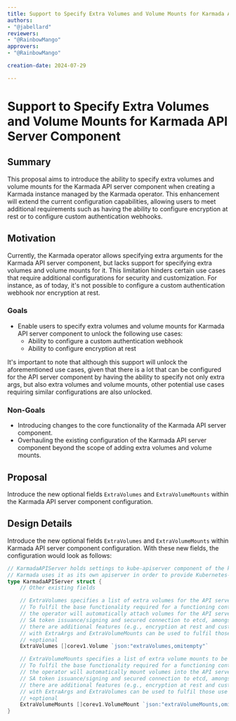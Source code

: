 ```yaml
---
title: Support to Specify Extra Volumes and Volume Mounts for Karmada API Server Component
authors:
- "@jabellard"
reviewers:
- "@RainbowMango"
approvers:
- "@RainbowMango"

creation-date: 2024-07-29

---
```


# Support to Specify Extra Volumes and Volume Mounts for Karmada API Server Component


## Summary

This proposal aims to introduce the ability to specify extra volumes and volume mounts for the Karmada API server component when creating a Karmada instance managed by the Karmada operator. 
This enhancement will extend the current configuration capabilities, allowing users to meet additional requirements such as having the ability to configure encryption at rest or to configure
custom authentication webhooks.

## Motivation
Currently, the Karmada operator allows specifying extra arguments for the Karmada API server component, but lacks support for specifying extra volumes and volume mounts for it. 
This limitation hinders certain use cases that require additional configurations for security and customization. For instance, as of today, it's not possible to configure a custom authentication 
webhook nor encryption at rest. 

### Goals
- Enable users to specify extra volumes and volume mounts for Karmada API server component to unlock the following use cases:
    - Ability to configure a custom authentication webhook
    - Ability to configure encryption at rest

It's important to note that although this support will unlock the aforementioned use cases, given that there is a lot that can be configured for the API server component by having the ability to specify not only extra args, but 
also extra volumes and volume mounts, other potential use cases requiring similar configurations are also unlocked.


### Non-Goals
- Introducing changes to the core functionality of the Karmada API server component.
- Overhauling the existing configuration of the Karmada API server component beyond the scope of adding extra volumes and volume mounts.


## Proposal
Introduce the new optional fields `ExtraVolumes` and `ExtraVolumeMounts` within the Karmada API server component configuration.

## Design Details

Introduce the new optional fields `ExtraVolumes` and `ExtraVolumeMounts` within Karmada API server component configuration.
With these new fields, the configuration would look as follows:
```go
// KarmadaAPIServer holds settings to kube-apiserver component of the kubernetes.
// Karmada uses it as its own apiserver in order to provide Kubernetes-native APIs.
type KarmadaAPIServer struct {
	// Other existing fields

    // ExtraVolumes specifies a list of extra volumes for the API server's pod
    // To fulfil the base functionality required for a functioning control plane, when provisioning a new Karmada instance,
    // the operator will automatically attach volumes for the API server pod needed to configure things such as TLS,
    // SA token issuance/signing and secured connection to etcd, amongst others. However, given the wealth of options for configurability,
    // there are additional features (e.g., encryption at rest and custom AuthN webhook) that can be configured. ExtraVolumes, in conjunction
    // with ExtraArgs and ExtraVolumeMounts can be used to fulfil those use cases.
    // +optional
    ExtraVolumes []corev1.Volume `json:"extraVolumes,omitempty"`

    // ExtraVolumeMounts specifies a list of extra volume mounts to be mounted into the API server's container
    // To fulfil the base functionality required for a functioning control plane, when provisioning a new Karmada instance,
    // the operator will automatically mount volumes into the API server container needed to configure things such as TLS,
    // SA token issuance/signing and secured connection to etcd, amongst others. However, given the wealth of options for configurability,
    // there are additional features (e.g., encryption at rest and custom AuthN webhook) that can be configured. ExtraVolumeMounts, in conjunction
    // with ExtraArgs and ExtraVolumes can be used to fulfil those use cases.
    // +optional
    ExtraVolumeMounts []corev1.VolumeMount `json:"extraVolumeMounts,omitempty"`
}
```
